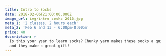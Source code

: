 ```yaml
---
title: Intro to Socks
date: 2018-02-06T21:00:00.000Z
image_url: img/intro-socks-2018.jpg
meta_1: '2 classes, 2 hours each'
meta_2: 'Feb 6 and 13 - 6:00pm-8:00pm'
price: 40
description: >-
  Is this your year to learn socks? Chunky yarn makes these socks a quick knit
  and they make a great gift! 
---
```





